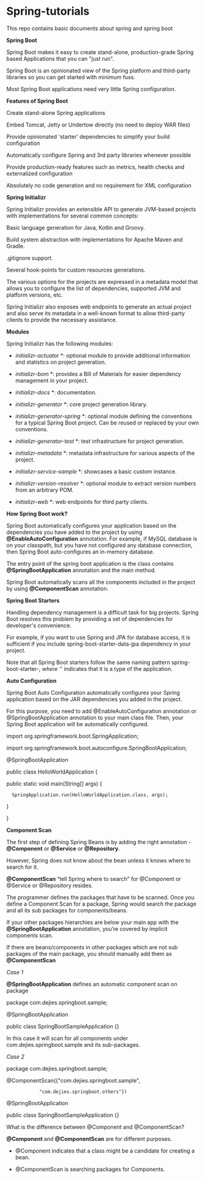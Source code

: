 # Spring-tutorials
This repo contains basic documents about spring and spring boot

**Spring Boot** 

Spring Boot makes it easy to create stand-alone, production-grade Spring based Applications that you can "just run". 

Spring Boot is an opinionated view of the Spring platform and third-party libraries so you can get started with minimum fuss.  

Most Spring Boot applications need very little Spring configuration. 

 

**Features of Spring Boot**

Create stand-alone Spring applications 

Embed Tomcat, Jetty or Undertow directly (no need to deploy WAR files) 

Provide opinionated 'starter' dependencies to simplify your build configuration 

Automatically configure Spring and 3rd party libraries whenever possible 

Provide production-ready features such as metrics, health checks and externalized configuration 

Absolutely no code generation and no requirement for XML configuration 

**Spring Initializr**

Spring Initializr provides an extensible API to generate JVM-based projects with implementations for several common concepts: 

Basic language generation for Java, Kotlin and Groovy. 

Build system abstraction with implementations for Apache Maven and Gradle. 

.gitignore support. 

Several hook-points for custom resources generations. 

The various options for the projects are expressed in a metadata model that allows you to configure the list of dependencies, supported JVM and platform versions, etc. 

Spring Initializr also exposes web endpoints to generate an actual project and also serve its metadata in a well-known format to allow third-party clients to provide the necessary assistance. 



**Modules**

Spring Initializr has the following modules: 

* *initializr-actuator* *: optional module to provide additional information and statistics on project generation. 

* *initializr-bom* *: provides a Bill of Materials for easier dependency management in your project. 

* *initializr-docs* *: documentation. 

* *initializr-generator* *: core project generation library. 

* *initializr-generator-spring* *: optional module defining the conventions for a typical Spring Boot project. Can be reused or replaced by your own conventions. 

* *initializr-generator-test* *: test infrastructure for project generation. 

* *initializr-metadata* *: metadata infrastructure for various aspects of the project. 

* *initializr-service-sample* *: showcases a basic custom instance. 

* *initializr-version-resolver* *: optional module to extract version numbers from an arbitrary POM. 

* *initializr-web* *: web endpoints for third party clients. 

 

**How Spring Boot work?**

Spring Boot automatically configures your application based on the dependencies you have added to the project by using **@EnableAutoConfiguration** annotation. For example, if MySQL database is on your classpath, but you have not configured any database connection, then Spring Boot auto-configures an in-memory database. 

The entry point of the spring boot application is the class contains **@SpringBootApplication** annotation and the main method. 

Spring Boot automatically scans all the components included in the project by using **@ComponentScan** annotation. 

 

**Spring Boot Starters**

Handling dependency management is a difficult task for big projects. Spring Boot resolves this problem by providing a set of dependencies for developer's convenience. 

For example, if you want to use Spring and JPA for database access, it is sufficient if you include spring-boot-starter-data-jpa dependency in your project. 

Note that all Spring Boot starters follow the same naming pattern spring-boot-starter-*, where '*' indicates that it is a type of the application. 

 

 

 

**Auto Configuration**

Spring Boot Auto Configuration automatically configures your Spring application based on the JAR dependencies you added in the project. 

For this purpose, you need to add @EnableAutoConfiguration annotation or @SpringBootApplication annotation to your main class file. Then, your Spring Boot application will be automatically configured. 

 

import org.springframework.boot.SpringApplication; 

import org.springframework.boot.autoconfigure.SpringBootApplication; 

  

@SpringBootApplication 

public class HelloWorldApplication { 

   public static void main(String[] args) { 

      SpringApplication.run(HelloWorldApplication.class, args); 

   } 

} 

 

**Component Scan** 

The first step of defining Spring Beans is by adding the right annotation - **@Component** or **@Service** or **@Repository**. 

However, Spring does not know about the bean unless it knows where to search for it. 

**@ComponentScan** “tell Spring where to search” for @Component or @Service or @Repository resides. 

The programmer defines the packages that have to be scanned. Once you define a Component Scan for a package, Spring would search the package and all its sub packages for components/beans. 

 

If your other packages hierarchies are below your main app with the **@SpringBootApplication** annotation, you’re covered by implicit components scan. 

If there are beans/components in other packages which are not sub packages of the main package, you should manually add them as **@ComponentScan**

 

 

 *Case 1* 

**@SpringBootApplication** defines an automatic component scan on package  

package com.dejies.springboot.sample; 

@SpringBootApplication 

public class SpringBootSampleApplication {} 

In this case it will scan for all components under com.dejies.springboot.sample and its sub-packages. 

*Case 2*

package com.dejies.springboot.sample; 

@ComponentScan({"com.dejies.springboot.sample", 

                "com.dejies.springboot.others"}) 
@SpringBootApplication 

public class SpringBootSampleApplication {} 

What is the difference between @Component and @ComponentScan? 

**@Component** and **@ComponentScan** are for different purposes. 

* @Component indicates that a class might be a candidate for creating a bean. 

* @ComponentScan is searching packages for Components.  

